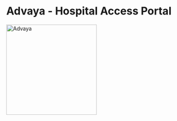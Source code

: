 
 # Advaya - Hospital Access Portal
<img width="240" alt="Advaya" src="https://github.com/chathuryasri1912/Advaya/assets/128734435/3ec060e7-c5f7-4909-9175-da30e79b7223">
